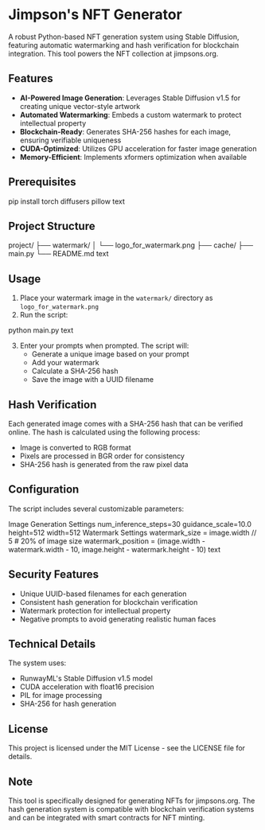 # Jimpson's NFT Generator

A robust Python-based NFT generation system using Stable Diffusion, featuring automatic watermarking and hash verification for blockchain integration. This tool powers the NFT collection at jimpsons.org.

## Features

- **AI-Powered Image Generation**: Leverages Stable Diffusion v1.5 for creating unique vector-style artwork
- **Automated Watermarking**: Embeds a custom watermark to protect intellectual property
- **Blockchain-Ready**: Generates SHA-256 hashes for each image, ensuring verifiable uniqueness
- **CUDA-Optimized**: Utilizes GPU acceleration for faster image generation
- **Memory-Efficient**: Implements xformers optimization when available

## Prerequisites

pip install torch diffusers pillow
text

## Project Structure

project/
├── watermark/
│ └── logo_for_watermark.png
├── cache/
├── main.py
└── README.md
text

## Usage

1. Place your watermark image in the `watermark/` directory as `logo_for_watermark.png`
2. Run the script:

python main.py
text

3. Enter your prompts when prompted. The script will:
   - Generate a unique image based on your prompt
   - Add your watermark
   - Calculate a SHA-256 hash
   - Save the image with a UUID filename

## Hash Verification

Each generated image comes with a SHA-256 hash that can be verified online. The hash is calculated using the following process:

- Image is converted to RGB format
- Pixels are processed in BGR order for consistency
- SHA-256 hash is generated from the raw pixel data

## Configuration

The script includes several customizable parameters:

Image Generation Settings
num_inference_steps=30
guidance_scale=10.0
height=512
width=512
Watermark Settings
watermark_size = image.width // 5 # 20% of image size
watermark_position = (image.width - watermark.width - 10,
image.height - watermark.height - 10)
text

## Security Features

- Unique UUID-based filenames for each generation
- Consistent hash generation for blockchain verification
- Watermark protection for intellectual property
- Negative prompts to avoid generating realistic human faces

## Technical Details

The system uses:
- RunwayML's Stable Diffusion v1.5 model
- CUDA acceleration with float16 precision
- PIL for image processing
- SHA-256 for hash generation

## License

This project is licensed under the MIT License - see the LICENSE file for details.

## Note

This tool is specifically designed for generating NFTs for jimpsons.org. The hash generation system is compatible with blockchain verification systems and can be integrated with smart contracts for NFT minting.

